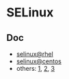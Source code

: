 # SELinux

## Doc

* [selinux@rhel](https://access.redhat.com/documentation/en-US/Red_Hat_Enterprise_Linux/7/html/SELinux_Users_and_Administrators_Guide/)
* [selinux@centos](https://wiki.centos.org/HowTos/SELinux)
* others: [1](http://www.techrepublic.com/blog/linux-and-open-source/practical-selinux-for-the-beginner-contexts-and-labels/), [2](https://wiki.gentoo.org/wiki/SELinux/Tutorials), [3](https://www.digitalocean.com/community/tutorials/an-introduction-to-selinux-on-centos-7-part-1-basic-concepts)

